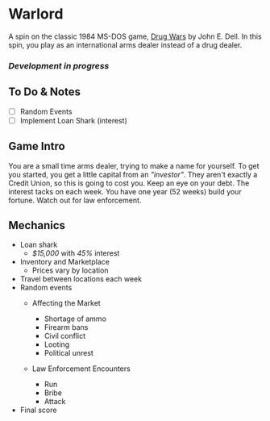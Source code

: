 # Warlord

A spin on the classic 1984 MS-DOS game, [Drug Wars](https://en.wikipedia.org/wiki/Drug_Wars_(video_game)) by John E. Dell. In this spin, you play as an international arms dealer instead of a drug dealer.

### *Development in progress*

## To Do & Notes

- [ ] Random Events
- [ ] Implement Loan Shark (interest)

## Game Intro

You are a small time arms dealer, trying to make a name for yourself. To get you started, you get a little capital from
an *"investor"*. They aren't exactly a Credit Union, so this is going to cost you. Keep an eye on your debt. The interest tacks on each week.
You have one year (52 weeks) build your fortune. Watch out for law enforcement.

## Mechanics

- Loan shark
    - *$15,000* with *45%* interest
- Inventory and Marketplace
    - Prices vary by location
- Travel between locations each week
- Random events
    - Affecting the Market
        - Shortage of ammo
        - Firearm bans
        - Civil conflict
        - Looting
        - Political unrest

    - Law Enforcement Encounters
        - Run
        - Bribe
        - Attack
- Final score
